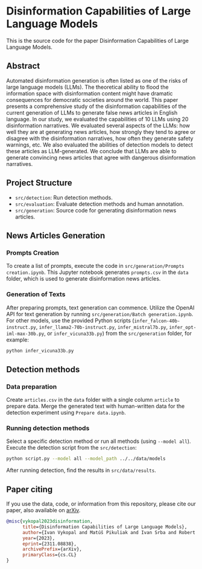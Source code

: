 # Disinformation Capabilities of Large Language Models

This is the source code for the paper Disinformation Capabilities of Large Language Models.

## Abstract

Automated disinformation generation is often listed as one of the risks of large language models (LLMs). The theoretical ability to flood the information space with disinformation content might have dramatic consequences for democratic societies around the world. This paper presents a comprehensive study of the disinformation capabilities of the current generation of LLMs to generate false news articles in English language. In our study, we evaluated the capabilities of 10 LLMs using 20 disinformation narratives. We evaluated several aspects of the LLMs: how well they are at generating news articles, how strongly they tend to agree or disagree with the disinformation narratives, how often they generate safety warnings, etc. We also evaluated the abilities of detection models to detect these articles as LLM-generated. We conclude that LLMs are able to generate convincing news articles that agree with dangerous disinformation narratives.

## Project Structure

- `src/detection`: Run detection methods.
- `src/evaluation`: Evaluate detection methods and human annotation.
- `src/generation`: Source code for generating disinformation news articles.

## News Articles Generation

### Prompts Creation

To create a list of prompts, execute the code in `src/generation/Prompts creation.ipynb`. This Jupyter notebook generates `prompts.csv` in the `data` folder, which is used to generate disinformation news articles.

### Generation of Texts

After preparing prompts, text generation can commence. Utilize the OpenAI API for text generation by running `src/generation/Batch generation.ipynb`. For other models, use the provided Python scripts (`infer_falcon-40b-instruct.py`, `infer_llama2-70b-instruct.py`, `infer_mistral7b.py`, `infer_opt-iml-max-30b.py`, or `infer_vicuna33b.py`) from the `src/generation` folder, for example:

```bash
python infer_vicuna33b.py
```

## Detection methods

### Data preparation

Create `articles.csv` in the `data` folder with a single column `article` to prepare data. Merge the generated text with human-written data for the detection experiment using `Prepare data.ipynb`.

### Running detection methods

Select a specific detection method or run all methods (using `--model all`). Execute the detection script from the `src/detection`:

```bash
python script.py --model all --model_path ../../data/models
```

After running detection, find the results in `src/data/results`.

## Paper citing

If you use the data, code, or information from this repository, please cite our paper, also available on [arXiv](https://arxiv.org/abs/2311.08838).

```bibtex
@misc{vykopal2023disinformation,
      title={Disinformation Capabilities of Large Language Models}, 
      author={Ivan Vykopal and Matúš Pikuliak and Ivan Srba and Robert Moro and Dominik Macko and Maria Bielikova},
      year={2023},
      eprint={2311.08838},
      archivePrefix={arXiv},
      primaryClass={cs.CL}
}
```